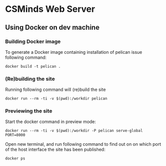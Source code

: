 
# CSMinds Web Server

## Using Docker on dev machine
### Building Docker image
To generate a Docker image containing installation of pelican issue following
command:
```
docker build -t pelican .
```

### (Re)building the site
Running following command will (re)build the site
```
docker run --rm -ti -v $(pwd):/workdir pelican
```

### Previewing the site
Start the docker command in preview mode:
```
docker run --rm -ti -v $(pwd):/workdir -P pelican serve-global PORT=8000
```

Open new terminal, and run following command to find out on on which port of
the host interface the site has been published:
```
docker ps
```

